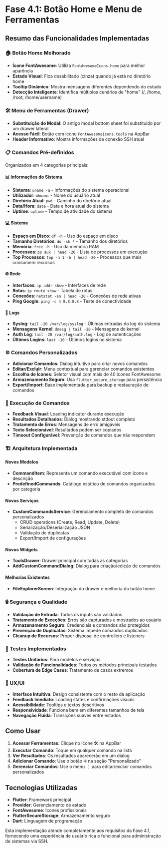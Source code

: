 # Fase 4.1: Botão Home e Menu de Ferramentas

## Resumo das Funcionalidades Implementadas

### 🏠 Botão Home Melhorado
- **Ícone FontAwesome**: Utiliza `FontAwesomeIcons.home` para melhor aparência
- **Estado Visual**: Fica desabilitado (cinza) quando já está no diretório home
- **Tooltip Dinâmico**: Mostra mensagens diferentes dependendo do estado
- **Detecção Inteligente**: Identifica múltiplos cenários de "home" (/, /home, /root, /home/username)

### 🛠️ Menu de Ferramentas (Drawer)
- **Substituição do Modal**: O antigo modal bottom sheet foi substituído por um drawer lateral
- **Acesso Fácil**: Botão com ícone `FontAwesomeIcons.tools` na AppBar
- **Header Informativo**: Mostra informações da conexão SSH atual

### 📋 Comandos Pré-definidos
Organizados em 4 categorias principais:

#### 📊 Informações do Sistema
- **Sistema**: `uname -a` - Informações do sistema operacional
- **Utilizador**: `whoami` - Nome do usuário atual
- **Diretório Atual**: `pwd` - Caminho do diretório atual
- **Data/Hora**: `date` - Data e hora atual do sistema
- **Uptime**: `uptime` - Tempo de atividade do sistema

#### 💻 Sistema
- **Espaço em Disco**: `df -h` - Uso do espaço em disco
- **Tamanho Diretórios**: `du -sh *` - Tamanho dos diretórios
- **Memória**: `free -h` - Uso da memória RAM
- **Processos**: `ps aux | head -20` - Lista de processos em execução
- **Top Processos**: `top -n 1 -b | head -20` - Processos que mais consomem recursos

#### 🌐 Rede
- **Interfaces**: `ip addr show` - Interfaces de rede
- **Rotas**: `ip route show` - Tabela de rotas
- **Conexões**: `netstat -an | head -20` - Conexões de rede ativas
- **Ping Google**: `ping -c 4 8.8.8.8` - Teste de conectividade

#### 📜 Logs
- **Syslog**: `tail -20 /var/log/syslog` - Últimas entradas do log do sistema
- **Mensagens Kernel**: `dmesg | tail -20` - Mensagens do kernel
- **Auth Log**: `tail -20 /var/log/auth.log` - Log de autenticações
- **Últimos Logins**: `last -10` - Últimos logins no sistema

### ⚙️ Comandos Personalizados
- **Adicionar Comandos**: Dialog intuitivo para criar novos comandos
- **Editar/Excluir**: Menu contextual para gerenciar comandos existentes
- **Escolha de Ícones**: Seletor visual com mais de 40 ícones FontAwesome
- **Armazenamento Seguro**: Usa `flutter_secure_storage` para persistência
- **Export/Import**: Base implementada para backup e restauração de comandos

### 🎯 Execução de Comandos
- **Feedback Visual**: Loading indicator durante execução
- **Resultados Detalhados**: Dialog mostrando stdout completo
- **Tratamento de Erros**: Mensagens de erro amigáveis
- **Texto Selecionável**: Resultados podem ser copiados
- **Timeout Configurável**: Prevenção de comandos que não respondem

### 🏗️ Arquitetura Implementada

#### Novos Modelos
- **CommandItem**: Representa um comando executável com ícone e descrição
- **PredefinedCommands**: Catálogo estático de comandos organizados por categoria

#### Novos Serviços
- **CustomCommandsService**: Gerenciamento completo de comandos personalizados
  - CRUD operations (Create, Read, Update, Delete)
  - Serialização/Deserialização JSON
  - Validação de duplicatas
  - Export/Import de configurações

#### Novos Widgets
- **ToolsDrawer**: Drawer principal com todas as categorias
- **AddCustomCommandDialog**: Dialog para criação/edição de comandos

#### Melhorias Existentes
- **FileExplorerScreen**: Integração do drawer e melhoria do botão home

### 🔒 Segurança e Qualidade
- **Validação de Entrada**: Todos os inputs são validados
- **Tratamento de Exceções**: Erros são capturados e mostrados ao usuário
- **Armazenamento Seguro**: Credenciais e comandos são protegidos
- **Prevenção de Duplicatas**: Sistema impede comandos duplicados
- **Cleanup de Recursos**: Proper disposal de controllers e listeners

### 🧪 Testes Implementados
- **Testes Unitários**: Para modelos e serviços
- **Validação de Funcionalidades**: Todos os métodos principais testados
- **Cobertura de Edge Cases**: Tratamento de casos extremos

### 📱 UX/UI
- **Interface Intuitiva**: Design consistente com o resto da aplicação
- **Feedback Imediato**: Loading states e confirmações visuais
- **Acessibilidade**: Tooltips e textos descritivos
- **Responsividade**: Funciona bem em diferentes tamanhos de tela
- **Navegação Fluida**: Transições suaves entre estados

## Como Usar

1. **Acessar Ferramentas**: Clique no ícone 🛠️ na AppBar
2. **Executar Comando**: Toque em qualquer comando na lista
3. **Ver Resultados**: Os resultados aparecerão em um dialog
4. **Adicionar Comando**: Use o botão ➕ na seção "Personalizado"
5. **Gerenciar Comandos**: Use o menu ⋮ para editar/excluir comandos personalizados

## Tecnologias Utilizadas
- **Flutter**: Framework principal
- **Provider**: Gerenciamento de estado
- **FontAwesome**: Ícones profissionais
- **FlutterSecureStorage**: Armazenamento seguro
- **Dart**: Linguagem de programação

Esta implementação atende completamente aos requisitos da Fase 4.1, fornecendo uma experiência de usuário rica e funcional para administração de sistemas via SSH.